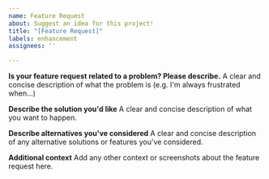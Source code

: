 ```yaml
---
name: Feature Request 
about: Suggest an idea for this project!
title: "[Feature Request]"
labels: enhancement 
assignees: ''

---
```


**Is your feature request related to a problem? Please describe.**
A clear and concise description of what the problem is (e.g. I'm always frustrated when...)

**Describe the solution you'd like**
A clear and concise description of what you want to happen.

**Describe alternatives you've considered**
A clear and concise description of any alternative solutions or features you've considered.

**Additional context**
Add any other context or screenshots about the feature request here.
